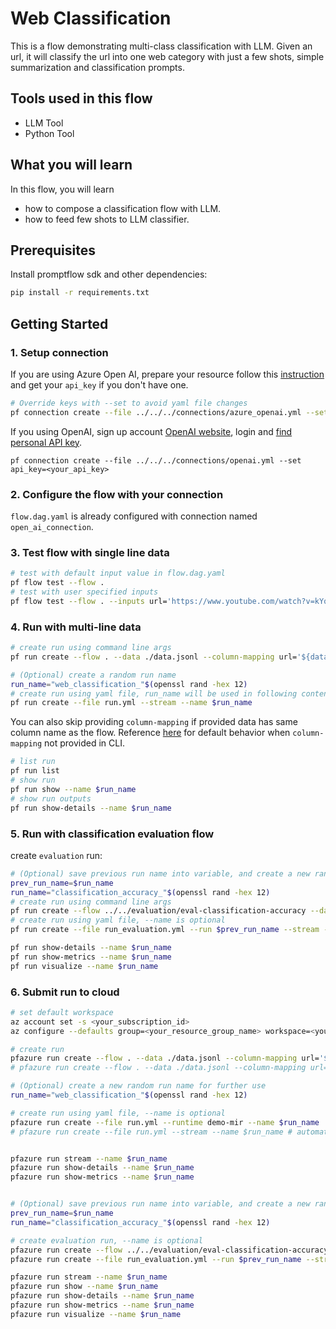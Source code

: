 # Web Classification

This is a flow demonstrating multi-class classification with LLM. Given an url, it will classify the url into one web category with just a few shots, simple summarization and classification prompts.

## Tools used in this flow
- LLM Tool
- Python Tool

## What you will learn

In this flow, you will learn
- how to compose a classification flow with LLM.
- how to feed few shots to LLM classifier.

## Prerequisites

Install promptflow sdk and other dependencies:
```bash
pip install -r requirements.txt
```

## Getting Started

### 1. Setup connection

If you are using Azure Open AI, prepare your resource follow this [instruction](https://learn.microsoft.com/en-us/azure/cognitive-services/openai/how-to/create-resource?pivots=web-portal) and get your `api_key` if you don't have one.

```bash
# Override keys with --set to avoid yaml file changes
pf connection create --file ../../../connections/azure_openai.yml --set api_key=<your_api_key> api_base=<your_api_base> --name open_ai_connection
```

If you using OpenAI, sign up account [OpenAI website](https://openai.com/), login and [find personal API key](https://platform.openai.com/account/api-keys).

```shell
pf connection create --file ../../../connections/openai.yml --set api_key=<your_api_key>
```

### 2. Configure the flow with your connection
`flow.dag.yaml` is already configured with connection named `open_ai_connection`.

### 3. Test flow with single line data

```bash
# test with default input value in flow.dag.yaml
pf flow test --flow .
# test with user specified inputs
pf flow test --flow . --inputs url='https://www.youtube.com/watch?v=kYqRtjDBci8'
```

### 4. Run with multi-line data

```bash
# create run using command line args
pf run create --flow . --data ./data.jsonl --column-mapping url='${data.url}' --stream

# (Optional) create a random run name
run_name="web_classification_"$(openssl rand -hex 12)
# create run using yaml file, run_name will be used in following contents, --name is optional
pf run create --file run.yml --stream --name $run_name
```

You can also skip providing `column-mapping` if provided data has same column name as the flow.
Reference [here](aka.ms/pf/column-mapping) for default behavior when `column-mapping` not provided in CLI.

```bash
# list run
pf run list
# show run
pf run show --name $run_name
# show run outputs
pf run show-details --name $run_name
```

### 5. Run with classification evaluation flow

create `evaluation` run:
```bash
# (Optional) save previous run name into variable, and create a new random run name for further use
prev_run_name=$run_name
run_name="classification_accuracy_"$(openssl rand -hex 12)
# create run using command line args
pf run create --flow ../../evaluation/eval-classification-accuracy --data ./data.jsonl --column-mapping groundtruth='${data.answer}' prediction='${run.outputs.category}' --run $prev_run_name --stream
# create run using yaml file, --name is optional
pf run create --file run_evaluation.yml --run $prev_run_name --stream --name $run_name
```

```bash
pf run show-details --name $run_name
pf run show-metrics --name $run_name
pf run visualize --name $run_name
```


### 6. Submit run to cloud
```bash
# set default workspace
az account set -s <your_subscription_id>
az configure --defaults group=<your_resource_group_name> workspace=<your_workspace_name>

# create run
pfazure run create --flow . --data ./data.jsonl --column-mapping url='${data.url}' --stream --runtime demo-mir
# pfazure run create --flow . --data ./data.jsonl --column-mapping url='${data.url}' --stream # automatic runtime

# (Optional) create a new random run name for further use
run_name="web_classification_"$(openssl rand -hex 12)

# create run using yaml file, --name is optional
pfazure run create --file run.yml --runtime demo-mir --name $run_name
# pfazure run create --file run.yml --stream --name $run_name # automatic runtime


pfazure run stream --name $run_name
pfazure run show-details --name $run_name
pfazure run show-metrics --name $run_name


# (Optional) save previous run name into variable, and create a new random run name for further use
prev_run_name=$run_name
run_name="classification_accuracy_"$(openssl rand -hex 12)

# create evaluation run, --name is optional
pfazure run create --flow ../../evaluation/eval-classification-accuracy --data ./data.jsonl --column-mapping groundtruth='${data.answer}' prediction='${run.outputs.category}' --run $prev_run_name --runtime demo-mir
pfazure run create --file run_evaluation.yml --run $prev_run_name --stream --name $run_name --runtime demo-mir

pfazure run stream --name $run_name
pfazure run show --name $run_name
pfazure run show-details --name $run_name
pfazure run show-metrics --name $run_name
pfazure run visualize --name $run_name
```
